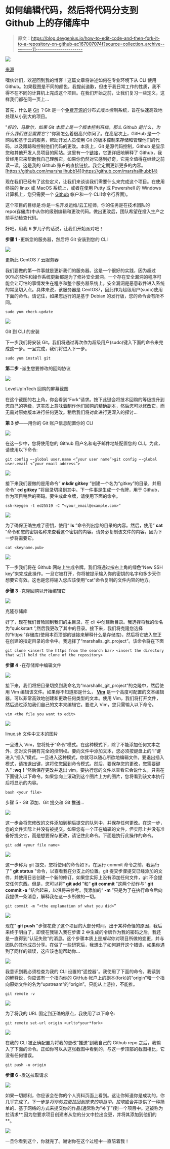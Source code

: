 # 如何编辑代码，然后将代码分支到 Github 上的存储库中

> 原文：<https://blog.devgenius.io/how-to-edit-code-and-then-fork-it-to-a-repository-on-github-ac167007074f?source=collection_archive---------11----------------------->

![](img/63ba4bd333eb22e23fe776cb58196bfb.png)

[来源](https://github.com)

嘿伙计们，欢迎回到我的博客！这篇文章将讲述如何在专业环境下从 CLI 使用 Github。如果截图是不同的颜色，我提前道歉，但由于我日常工作的性质，我不得不在不同的计算机上完成这个项目。在我们开始之前，让我们复习一些定义，这样我们都在同一页上…

首先，什么是 [Git](https://git-scm.com) ？Git 是一个[免费开源的](https://git-scm.com/about/free-and-open-source)分布式版本控制系统，旨在快速高效地处理从小到大的项目。

"*好的，马歇尔，如果 Git 本质上是一个版本控制系统，那么 Github 是什么，为什么我们甚至需要它*？"你猜怎么着很高兴你问了。在高层次上，GitHub 是一个网站和基于云的服务，帮助开发人员使用 Git 的版本控制来存储和管理他们的代码，以及跟踪和控制他们代码的更改。本质上，Git 是源代码控制，Github 是显示您和其他开发人员项目的网站。这里有一个[链接](https://kinsta.com/knowledgebase/what-is-github/)，它更详细地解释了 Github，我曾经用它来帮助我自己理解它，如果你仍然对它感到好奇，它完全值得在继续之前读一读。这是我的 Github 账户的直接链接。我会定期更新更多的内容。[https://github.com/marshallhubb14](https://github.com/marshallhubb14)

现在我们已经有了这些定义，让我们来谈谈我们需要什么来完成这个项目。在使用终端的 linux 或 MacOS 系统上，或者在使用 Putty 或 Powershell 的 Windows 计算机上，您只需要一个 [Github](https://github.com) 帐户和一个 CLI(命令行界面)。

这个项目的目标是:你是一名开发运维/云工程师，你的任务是在技术团队的 repo(存储库)中从你的级别编辑和更改代码。做出更改后，团队希望在投入生产之前手动检查代码。

好吧，用我 6 岁儿子的话说，让我们开始派对吧！

**步骤 1** -更新您的服务器，然后将 Git 安装到您的 CLI

![](img/6300e518e83ae89cbebcfa97e45eaeba.png)

更新此 CentOS 7 云服务器

我们要做的第一件事就是更新我们的服务器。这是一个很好的实践，因为超过 90%的软件和操作系统更新都是为了修补安全漏洞。一个存在安全漏洞的程序可能会让可怕的事情发生在程序和整个服务器系统上。安全漏洞是恶意软件进入系统的常见切入点。具体来说，该服务器是 CentOS7，因此作为超级用户(sudo)使用下面的命令。请记住，如果您运行的是基于 Debian 的发行版，您的命令会有所不同。

```
sudo yum check-update
```

![](img/613537545b1c3d8d091b4cbcef44bcce.png)

Git 到 CLI 的安装

下一步我们将安装 Git。我们将通过再次作为超级用户(sudo)键入下面的命令来完成这一步。一旦完成，我们将进入下一步。

```
sudo yum install git
```

**第二步** -派生您要修改的回购协议

![](img/b40491d2bc2ca63df15507586f1e75de.png)

LevelUpInTech 回购的屏幕截图

在这个截图的右上角，你会看到“Fork”请求。按下此键会将技术回购的等级提升到您自己的等级，这实质上意味着制作他们回购的精确副本，然后您可以修改它，而无需对原始版本进行任何更改。稍后我们将对此进行更深入的探讨…

**第 3 步**——用你的 Git 账户信息配置你的 CLI

![](img/6998fb9771d6a2faf85eb0560001cca1.png)

在这一步中，您将使用您的 Github 用户名和电子邮件地址配置您的 CLI。为此，请使用以下命令:

```
git config —-global user.name <”your user name”>git config —-global user.email <”your email address”>
```

![](img/bf50e36ba5bd6371a11db3d83b80b2e5.png)

接下来我们要做的是用命令“ **mkdir gitkey** ”创建一个名为“gitkey”的目录，并用命令“ **cd gitkey** ”将目录切换到其中。下一件事是生成一个令牌，用于 Github，作为项目稍后的密码。要生成此令牌，请使用下面的命令。

```
ssh-keygen -t ed25519 -C “<your_email@example.com>”
```

![](img/c93f193959b9248605a0a2a8526ccb1c.png)

为了确保正确生成了密钥，使用“ **ls** ”命令列出您的目录的内容。然后，使用“ **cat** ”命令和您的密钥名称来查看这个密钥的内容。请务必复制该文件的内容，因为下一步将需要它。

```
cat <keyname.pub>
```

![](img/398e58f7ba9fc941fb092429b009533e.png)

下一步我们将在 Github 网站上生成令牌。我们将通过按右上角的绿色“New SSH key”来完成此操作。一旦它被打开，你将被提示输入你的密钥的名字和多少天你想要它有效。这也是您将输入您应该使用“cat”命令复制的文件内容的地方。

**步骤 3** -克隆回购以开始编辑它

![](img/ef5643fd573b82c5ed7d4a41d4e10491.png)

克隆存储库

好了，现在我们冒险回到我们的主目录，在 cli 中创建新目录。我选择将我的命名为“quickstart ”,然后我更改了其中的目录。接下来，我们将克隆您选择的“https:”存储库(使用本页顶部的链接来解释什么是存储库)，然后将它放入您正在创建的指定目录的命令中。我选择了“marshalls_git_project”。该命令将在下面

```
git clone <insert the https from the search bar> <insert the directory that will hold the clone of the repository>
```

**步骤 4** -在存储库中编辑文件

![](img/d5912bfc99573abe59c5bc551ca8117f.png)

接下来，我们将把目录切换到我命名为“marshalls_git_project”的克隆中，然后使用 Vim 编辑该文件。如果你不知道那是什么， [**Vim**](https://www.vim.org) 是一个高度可配置的文本编辑器，可以非常高效地创建和更改任何类型的文本。使用 Vim，我们将打开文件，然后通过添加我们自己的文本来编辑它。要进入 Vim，您只需输入以下命令。

```
vim <the file you want to edit>
```

![](img/53ef64dde1fc75c41d2718c85d8471a0.png)

linux.sh 文件中文本的图片

一旦进入 Vim，您将处于“命令”模式。在这种模式下，除了不能添加任何文本之外，您对文件拥有完全的控制权。要向文件中添加文本，您必须按键盘上的“I”键进入“插入”模式。一旦进入这种模式，你就可以随心所欲地编辑文件。要退出插入模式，请按退出键，这将使您回到命令模式。然后，要保存您的更改，您需要键入" **:wq！**”然后保存更改并退出 vim。要执行您的文件以查看它会说什么，只需在下面键入以下命令。如果您向上滚动到这个图片上方的图片，您将看到该文本执行后将显示的内容。

```
bash <your file>
```

步骤 5 - Git 添加、Git 提交和 Git 推送…

![](img/c888d328dfbb783aa61d3d1ab50d7395.png)

这一步会将您修改的文件添加到稍后提交的队列中，并保存任何更改。在这一步，您的文件实际上并没有被提交。如果您有一个正在编辑的文件，但实际上并没有准备好提交它，而是想要保存更改，请记住此命令。下面是执行此操作的命令。

```
git add <your file name>
```

![](img/2716fb57dddb10fda1146ad6bcd66555.png)

这一步称为 git 提交，您将使用的命令如下。在运行 commit 命令之前，我运行了" **git status** "命令，以查看我在分支上的位置。git 提交步骤提交已经添加的文件，并使用日志创建一个新的修订。如果您实际上没有添加任何文件，git 不会提交任何东西。但是，您可以将“ **git add** ”和“ **git commit** ”这两个动作与“ **git commit -a** ”结合起来，以供将来参考。我添加的“ **-m** ”只是为了在执行命令后向我提供一条消息，解释我在这一步所做的一切。

```
git commit -m “<the explanation of what you did>”
```

![](img/74b8cb1713728d042f4bc72ed6c67960.png)

现在" **git push** "步骤花费了这个项目的大部分时间。出于某种奇怪的原因，我后来终于明白了，即使在我输入我在步骤 2 中生成的令牌作为我的密码之后，我还是一直得到“认证失败”的消息。这个步骤本质上是*推动*你对项目所做的变更，并与团队的其他成员分享。在做了一些研究后，我想出了如何避开这个错误，如果你遇到了同样的错误，这应该也能帮助你…

![](img/c296e7f1ff1a5b0f0933115b00a5f9f8.png)

我意识到我必须检查为我的 CLI 设置的“遥控器”。我使用了下面的命令。我读到的解释说，你应该有一个指向你的 GitHub 帐户上的副本(fork)的“origin”和一个指向原始文件的名为“upstream”的“origin”。只能从上游拉，不能推。

```
git remote -v
```

![](img/b829f3dde42957f054c2ad5f28cfd0c4.png)

为了将我的 URL 固定到正确的原点，我使用了以下命令:

```
git remote set-url origin <urlto*your*fork>
```

![](img/332f0e897fd8e914cf4628eb996e2705.png)

在我的 CLI 被正确配置为将我的更改“推送”到我自己的 Github repo 之后，我输入了下面的命令。正如你可以从这张截图中看到的，与这一步顶部的截图相比，它没有任何错误。

```
git push -u origin
```

**步骤 6** -发送拉取请求

![](img/8dff5c3e31757b88e3ac3f5f025b4705.png)

如果一切顺利，你应该会在你的个人资料页面上看到。这让你知道你是成功的，你几乎完成了。下一步是*将你的变更拉回到原来的项目中。拉取*或合并提供了一种简单的、基于网络的方式来提交你的作品(通常称为“补丁”)到一个项目中。这被称为拉请求**,因为您要求项目创建者从您的分叉中拉出变更，并将其添加到他们的**。

![](img/c1e2380e17619d9be7a8f937cd3ecdef.png)

一旦你看到这个，你就完了。谢谢你在这个过程中一直陪着我！